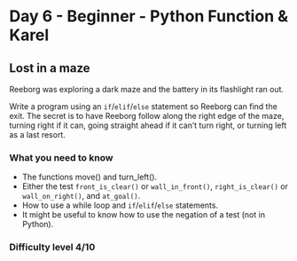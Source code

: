 # Day 6 - Beginner - Python Function & Karel

## Lost in a maze
Reeborg was exploring a dark maze and the battery in its flashlight ran out.

Write a program using an `if`/`elif`/`else` statement so Reeborg can find the exit. The secret is to have Reeborg follow along the right edge of the maze, turning right if it can, going straight ahead if it can’t turn right, or turning left as a last resort.

### What you need to know
* The functions move() and turn_left().
* Either the test `front_is_clear()` or `wall_in_front()`, `right_is_clear()` or `wall_on_right()`, and `at_goal()`.
* How to use a while loop and `if`/`elif`/`else` statements.
* It might be useful to know how to use the negation of a test (not in Python).
### Difficulty level 4/10
